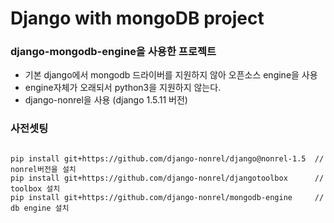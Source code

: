 # Django with mongoDB project
### django-mongodb-engine을 사용한 프로젝트
* 기본 django에서 mongodb 드라이버를 지원하지 않아 오픈소스 engine을 사용
* engine자체가 오래되서 python3을 지원하지 않는다.
* django-nonrel을 사용 (django 1.5.11 버전)

### 사전셋팅
```

pip install git+https://github.com/django-nonrel/django@nonrel-1.5  // nonrel버전을 설치
pip install git+https://github.com/django-nonrel/djangotoolbox      // toolbox 설치
pip install git+https://github.com/django-nonrel/mongodb-engine     // db engine 설치

```
